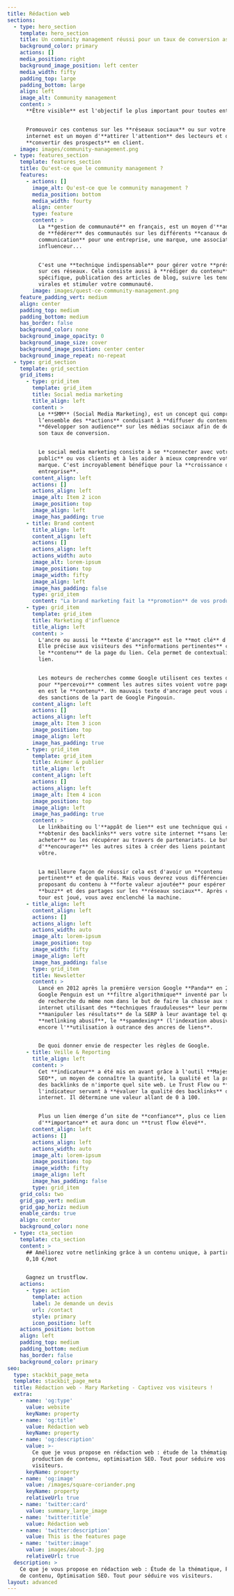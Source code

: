 ```yaml
---
title: Rédaction web
sections:
  - type: hero_section
    template: hero_section
    title: Un community management réussi pour un taux de conversion assuré
    background_color: primary
    actions: []
    media_position: right
    background_image_position: left center
    media_width: fifty
    padding_top: large
    padding_bottom: large
    align: left
    image_alt: Community management
    content: >
      **Être visible** est l'objectif le plus important pour toutes entreprises.


      Promouvoir ces contenus sur les **réseaux sociaux** ou sur votre site
      internet est un moyen d'**attirer l'attention** des lecteurs et de
      **convertir des prospects** en client.
    image: images/community-management.png
  - type: features_section
    template: features_section
    title: Qu'est-ce que le community management ?
    features:
      - actions: []
        image_alt: Qu'est-ce que le community management ?
        media_position: bottom
        media_width: fourty
        align: center
        type: feature
        content: >
          La **gestion de communauté** en français, est un moyen d'**animer** et
          de **fédérer** des communautés sur les différents **canaux de
          communication** pour une entreprise, une marque, une association, un
          influenceur...


          C'est une **technique indispensable** pour gérer votre **présence**
          sur ces réseaux. Cela consiste aussi à **rédiger du contenu**
          spécifique, publication des articles de blog, suivre les tendances
          virales et stimuler votre communauté.
        image: images/quest-ce-community-management.png
    feature_padding_vert: medium
    align: center
    padding_top: medium
    padding_bottom: medium
    has_border: false
    background_color: none
    background_image_opacity: 0
    background_image_size: cover
    background_image_position: center center
    background_image_repeat: no-repeat
  - type: grid_section
    template: grid_section
    grid_items:
      - type: grid_item
        template: grid_item
        title: Social media marketing
        title_align: left
        content: >
          Le **SMM** (Social Media Marketing), est un concept qui comprend
          l’ensemble des **actions** conduisant à **diffuser du contenu** et à
          **développer son audience** sur les médias sociaux afin de développer
          son taux de conversion.


          Le social media marketing consiste à se **connecter avec votre
          public** ou vos clients et à les aider à mieux comprendre votre
          marque. C'est incroyablement bénéfique pour la **croissance de votre
          entreprise**.
        content_align: left
        actions: []
        actions_align: left
        image_alt: Item 2 icon
        image_position: top
        image_align: left
        image_has_padding: true
      - title: Brand content
        title_align: left
        content_align: left
        actions: []
        actions_align: left
        actions_width: auto
        image_alt: lorem-ipsum
        image_position: top
        image_width: fifty
        image_align: left
        image_has_padding: false
        type: grid_item
        content: "La brand marketing fait la **promotion** de vos produits ou services d'une manière qui met **en valeur** votre marque globale.\_L'objectif du marketing de marque est d’associer votre identité, vos valeurs et votre personnalité aux communications destinées à votre public.\n\nCette technique marketing est bénéfique pour renforcer la **réputation**, la **fiabilité** et la **portée** de votre entreprise sur le marché.\_Par conséquent, vos produits et services auront une **valeur plus élevée**.\_\n"
      - type: grid_item
        template: grid_item
        title: Marketing d'influence
        title_align: left
        content: >
          L'ancre ou aussi le **texte d'ancrage** est le **mot clé** d'un lien.
          Elle précise aux visiteurs des **informations pertinentes** concernant
          le **contenu** de la page du lien. Cela permet de contextualiser le
          lien. 


          Les moteurs de recherches comme Google utilisent ces textes d'ancrage
          pour **percevoir** comment les autres sites voient votre page et quel
          en est le **contenu**. Un mauvais texte d'ancrage peut vous apporter
          des sanctions de la part de Google Pingouin.
        content_align: left
        actions: []
        actions_align: left
        image_alt: Item 3 icon
        image_position: top
        image_align: left
        image_has_padding: true
      - type: grid_item
        template: grid_item
        title: Animer & publier
        title_align: left
        content_align: left
        actions: []
        actions_align: left
        image_alt: Item 4 icon
        image_position: top
        image_align: left
        image_has_padding: true
        content: >
          Le linkbaiting ou l'**appât de lien** est une technique qui consiste à
          **obtenir des backlinks** vers votre site internet **sans les
          acheter** ou les récupérer au travers de partenariats. Le but étant
          d'**encourager** les autres sites à créer des liens pointant vers le
          vôtre.


          La meilleure façon de réussir cela est d'avoir un **contenu
          pertinent** et de qualité. Mais vous devrez vous différencier en
          proposant du contenu à **forte valeur ajoutée** pour espérer un
          **buzz** et des partages sur les **réseaux sociaux**. Après cela, le
          tour est joué, vous avez enclenché la machine.
      - title_align: left
        content_align: left
        actions: []
        actions_align: left
        actions_width: auto
        image_alt: lorem-ipsum
        image_position: top
        image_width: fifty
        image_align: left
        image_has_padding: false
        type: grid_item
        title: Newsletter
        content: >
          Lancé en 2012 après la première version Google **Panda** en 2011,
          Google Penguin est un **filtre algorithmique** inventé par le moteur
          de recherche du même nom dans le but de faire la chasse aux sites
          internet utilisant des **techniques frauduleuses** leur permettant de
          **manipuler les résultats** de la SERP à leur avantage tel que le
          **netlinking abusif**, le **spamdexing** (l'indexation abusive) ou
          encore l'**utilisation à outrance des ancres de liens**.


          De quoi donner envie de respecter les règles de Google.
      - title: Veille & Reporting
        title_align: left
        content: >
          Cet **indicateur** a été mis en avant grâce à l'outil **Majestic
          SEO**, un moyen de connaître la quantité, la qualité et la provenance
          des backlinks de n'importe quel site web. Le Trust Flow ou **TF**, est
          l'indicateur servant à **évaluer la qualité des backlinks** d'un site
          internet. Il détermine une valeur allant de 0 à 100.


          Plus un lien émerge d’un site de **confiance**, plus ce lien aura
          d'**importance** et aura donc un **trust flow élevé**.
        content_align: left
        actions: []
        actions_align: left
        actions_width: auto
        image_alt: lorem-ipsum
        image_position: top
        image_width: fifty
        image_align: left
        image_has_padding: false
        type: grid_item
    grid_cols: two
    grid_gap_vert: medium
    grid_gap_horiz: medium
    enable_cards: true
    align: center
    background_color: none
  - type: cta_section
    template: cta_section
    content: >
      ## Améliorez votre netlinking grâce à un contenu unique, à partir de
      0,10 €/mot


      Gagnez un trustflow.
    actions:
      - type: action
        template: action
        label: Je demande un devis
        url: /contact
        style: primary
        icon_position: left
    actions_position: bottom
    align: left
    padding_top: medium
    padding_bottom: medium
    has_border: false
    background_color: primary
seo:
  type: stackbit_page_meta
  template: stackbit_page_meta
  title: Rédaction web - Mary Marketing - Captivez vos visiteurs !
  extra:
    - name: 'og:type'
      value: website
      keyName: property
    - name: 'og:title'
      value: Rédaction web
      keyName: property
    - name: 'og:description'
      value: >-
        Ce que je vous propose en rédaction web : étude de la thématique,
        production de contenu, optimisation SEO. Tout pour séduire vos
        visiteurs.
      keyName: property
    - name: 'og:image'
      value: /images/square-coriander.png
      keyName: property
      relativeUrl: true
    - name: 'twitter:card'
      value: summary_large_image
    - name: 'twitter:title'
      value: Rédaction web
    - name: 'twitter:description'
      value: This is the features page
    - name: 'twitter:image'
      value: images/about-3.jpg
      relativeUrl: true
  description: >
    Ce que je vous propose en rédaction web : Étude de la thématique, Production
    de contenu, Optimisation SEO. Tout pour séduire vos visiteurs.
layout: advanced
---
```

